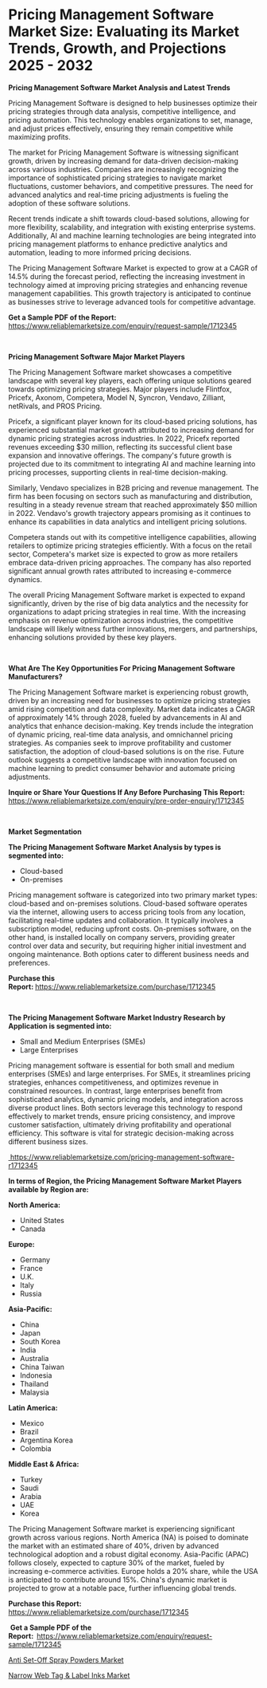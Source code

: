 <p><h1>Pricing Management Software Market Size: Evaluating its Market Trends, Growth, and Projections 2025 - 2032</h1></p><p><strong>Pricing Management Software Market Analysis and Latest Trends</strong></p>
<p><p>Pricing Management Software is designed to help businesses optimize their pricing strategies through data analysis, competitive intelligence, and pricing automation. This technology enables organizations to set, manage, and adjust prices effectively, ensuring they remain competitive while maximizing profits. </p><p>The market for Pricing Management Software is witnessing significant growth, driven by increasing demand for data-driven decision-making across various industries. Companies are increasingly recognizing the importance of sophisticated pricing strategies to navigate market fluctuations, customer behaviors, and competitive pressures. The need for advanced analytics and real-time pricing adjustments is fueling the adoption of these software solutions.</p><p>Recent trends indicate a shift towards cloud-based solutions, allowing for more flexibility, scalability, and integration with existing enterprise systems. Additionally, AI and machine learning technologies are being integrated into pricing management platforms to enhance predictive analytics and automation, leading to more informed pricing decisions. </p><p>The Pricing Management Software Market is expected to grow at a CAGR of 14.5% during the forecast period, reflecting the increasing investment in technology aimed at improving pricing strategies and enhancing revenue management capabilities. This growth trajectory is anticipated to continue as businesses strive to leverage advanced tools for competitive advantage.</p></p>
<p><strong>Get a Sample PDF of the Report:&nbsp;</strong> <a href="https://www.reliablemarketsize.com/enquiry/request-sample/1712345?utm_campaign=1932&utm_medium=2&utm_source=Github&utm_content=ia&utm_term=28032025&utm_id=pricing-management-software">https://www.reliablemarketsize.com/enquiry/request-sample/1712345</a></p>
<p>&nbsp;</p>
<p><strong>Pricing Management Software Major Market Players</strong></p>
<p><p>The Pricing Management Software market showcases a competitive landscape with several key players, each offering unique solutions geared towards optimizing pricing strategies. Major players include Flintfox, Pricefx, Axonom, Competera, Model N, Syncron, Vendavo, Zilliant, netRivals, and PROS Pricing.</p><p>Pricefx, a significant player known for its cloud-based pricing solutions, has experienced substantial market growth attributed to increasing demand for dynamic pricing strategies across industries. In 2022, Pricefx reported revenues exceeding $30 million, reflecting its successful client base expansion and innovative offerings. The company's future growth is projected due to its commitment to integrating AI and machine learning into pricing processes, supporting clients in real-time decision-making.</p><p>Similarly, Vendavo specializes in B2B pricing and revenue management. The firm has been focusing on sectors such as manufacturing and distribution, resulting in a steady revenue stream that reached approximately $50 million in 2022. Vendavo's growth trajectory appears promising as it continues to enhance its capabilities in data analytics and intelligent pricing solutions.</p><p>Competera stands out with its competitive intelligence capabilities, allowing retailers to optimize pricing strategies efficiently. With a focus on the retail sector, Competera's market size is expected to grow as more retailers embrace data-driven pricing approaches. The company has also reported significant annual growth rates attributed to increasing e-commerce dynamics.</p><p>The overall Pricing Management Software market is expected to expand significantly, driven by the rise of big data analytics and the necessity for organizations to adapt pricing strategies in real time. With the increasing emphasis on revenue optimization across industries, the competitive landscape will likely witness further innovations, mergers, and partnerships, enhancing solutions provided by these key players.</p></p>
<p>&nbsp;</p>
<p><strong>What Are The Key Opportunities For Pricing Management Software Manufacturers?</strong></p>
<p><p>The Pricing Management Software market is experiencing robust growth, driven by an increasing need for businesses to optimize pricing strategies amid rising competition and data complexity. Market data indicates a CAGR of approximately 14% through 2028, fueled by advancements in AI and analytics that enhance decision-making. Key trends include the integration of dynamic pricing, real-time data analysis, and omnichannel pricing strategies. As companies seek to improve profitability and customer satisfaction, the adoption of cloud-based solutions is on the rise. Future outlook suggests a competitive landscape with innovation focused on machine learning to predict consumer behavior and automate pricing adjustments.</p></p>
<p><strong>Inquire or Share Your Questions If Any Before Purchasing This Report:</strong> <a href="https://www.reliablemarketsize.com/enquiry/pre-order-enquiry/1712345?utm_campaign=1932&utm_medium=2&utm_source=Github&utm_content=ia&utm_term=28032025&utm_id=pricing-management-software">https://www.reliablemarketsize.com/enquiry/pre-order-enquiry/1712345</a></p>
<p>&nbsp;</p>
<p><strong>Market Segmentation</strong></p>
<p><strong>The Pricing Management Software Market Analysis by types is segmented into:</strong></p>
<p><ul><li>Cloud-based</li><li>On-premises</li></ul></p>
<p><p>Pricing management software is categorized into two primary market types: cloud-based and on-premises solutions. Cloud-based software operates via the internet, allowing users to access pricing tools from any location, facilitating real-time updates and collaboration. It typically involves a subscription model, reducing upfront costs. On-premises software, on the other hand, is installed locally on company servers, providing greater control over data and security, but requiring higher initial investment and ongoing maintenance. Both options cater to different business needs and preferences.</p></p>
<p><strong>Purchase this Report:&nbsp;</strong><a href="https://www.reliablemarketsize.com/purchase/1712345?utm_campaign=1932&utm_medium=2&utm_source=Github&utm_content=ia&utm_term=28032025&utm_id=pricing-management-software">https://www.reliablemarketsize.com/purchase/1712345</a></p>
<p>&nbsp;</p>
<p><strong>The Pricing Management Software Market Industry Research by Application is segmented into:</strong></p>
<p><ul><li>Small and Medium Enterprises (SMEs)</li><li>Large Enterprises</li></ul></p>
<p><p>Pricing management software is essential for both small and medium enterprises (SMEs) and large enterprises. For SMEs, it streamlines pricing strategies, enhances competitiveness, and optimizes revenue in constrained resources. In contrast, large enterprises benefit from sophisticated analytics, dynamic pricing models, and integration across diverse product lines. Both sectors leverage this technology to respond effectively to market trends, ensure pricing consistency, and improve customer satisfaction, ultimately driving profitability and operational efficiency. This software is vital for strategic decision-making across different business sizes.</p></p>
<p><a href="https://www.reliablemarketsize.com/pricing-management-software-r1712345?utm_campaign=1932&utm_medium=2&utm_source=Github&utm_content=ia&utm_term=28032025&utm_id=pricing-management-software">&nbsp;https://www.reliablemarketsize.com/pricing-management-software-r1712345</a></p>
<p><strong>In terms of Region, the Pricing Management Software Market Players available by Region are:</strong></p>
<p>
    <p> <strong> North America: </strong>
        <ul>
            <li>United States</li>
            <li>Canada</li>
        </ul>
        </p> 
    <p> <strong> Europe: </strong>
        <ul>
            <li>Germany</li>
            <li>France</li>
            <li>U.K.</li>
            <li>Italy</li>
            <li>Russia</li>
        </ul>
        </p> 
    <p> <strong> Asia-Pacific: </strong>
        <ul>
            <li>China</li>
            <li>Japan</li>
            <li>South Korea</li>
            <li>India</li>
            <li>Australia</li>
            <li>China Taiwan</li>
            <li>Indonesia</li>
            <li>Thailand</li>
            <li>Malaysia</li>
        </ul>
        </p> 
    <p> <strong> Latin America: </strong>
        <ul>
            <li>Mexico</li>
            <li>Brazil</li>
            <li>Argentina Korea</li>
            <li>Colombia</li>
        </ul>
        </p> 
    <p> <strong> Middle East & Africa: </strong>
        <ul>
            <li>Turkey</li>
            <li>Saudi</li>
            <li>Arabia</li>
            <li>UAE</li>
            <li>Korea</li>
        </ul>
    </p>
    </p>
<p><p>The Pricing Management Software market is experiencing significant growth across various regions. North America (NA) is poised to dominate the market with an estimated share of 40%, driven by advanced technological adoption and a robust digital economy. Asia-Pacific (APAC) follows closely, expected to capture 30% of the market, fueled by increasing e-commerce activities. Europe holds a 20% share, while the USA is anticipated to contribute around 15%. China's dynamic market is projected to grow at a notable pace, further influencing global trends.</p></p>
<p><strong>Purchase this Report: </strong><a href="https://www.reliablemarketsize.com/purchase/1712345?utm_campaign=1932&utm_medium=2&utm_source=Github&utm_content=ia&utm_term=28032025&utm_id=pricing-management-software">https://www.reliablemarketsize.com/purchase/1712345</a></p>
<p>&nbsp;<strong>Get a Sample PDF of the Report:&nbsp;&nbsp;</strong><a href="https://www.reliablemarketsize.com/enquiry/request-sample/1712345?utm_campaign=1932&utm_medium=2&utm_source=Github&utm_content=ia&utm_term=28032025&utm_id=pricing-management-software">https://www.reliablemarketsize.com/enquiry/request-sample/1712345</a></p>
<p><strong></strong></p>
<p><p><a href="https://github.com/vimar16th/Market-Research-Report-List-7/blob/main/anti-set-off-spray-powders-market.md?utm_campaign=1932&utm_medium=2&utm_source=Github&utm_content=ia&utm_term=28032025&utm_id=pricing-management-software">Anti Set-Off Spray Powders Market</a></p><p><a href="https://github.com/maikefelanc3/Market-Research-Report-List-1/blob/main/narrow-web-tag-label-inks-market.md?utm_campaign=1932&utm_medium=2&utm_source=Github&utm_content=ia&utm_term=28032025&utm_id=pricing-management-software">Narrow Web Tag & Label Inks Market</a></p></p>